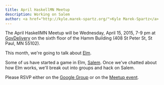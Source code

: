 ```yaml
---
title: April HaskellMN Meetup
description: Working on Salem
author: <a href="http://kyle.marek-spartz.org/">Kyle Marek-Spartz</a>
---
```


The April HaskellMN Meetup will be Wednesday, April 15,
2015, 7-9 pm at [GovDelivery](http://www.govdelivery.com/) on the
sixth floor of the Hamm Building (408 St Peter St, St Paul, MN 55102).

This month, we're going to talk about [Elm](http://www.elm-lang.org).

Some of us have started a game in Elm,
[Salem](https://github.com/HaskellMN/salem). Once we've chatted about how Elm
works, we'll break out into groups and hack on Salem.

Please RSVP either on the
[Google Group](https://groups.google.com/forum/#!forum/haskellmn)
or on the
[Meetup event](http://www.meetup.com/HaskellMN/events/221321212/).

